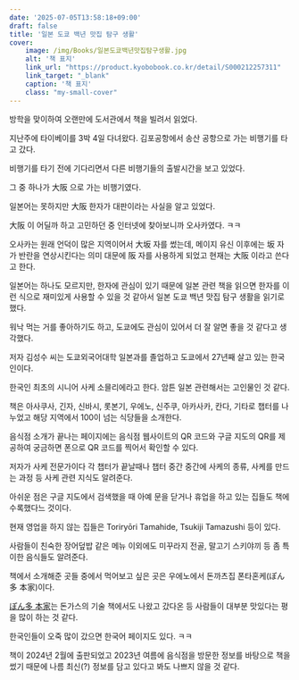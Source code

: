 ```yaml
---
date: '2025-07-05T13:58:18+09:00'
draft: false
title: '일본 도쿄 백년 맛집 탐구 생활'
cover: 
    image: /img/Books/일본도쿄백년맛집탐구생활.jpg
    alt: '책 표지'
    link_url: "https://product.kyobobook.co.kr/detail/S000212257311"
    link_target: "_blank"
    caption: '책 표지'
    class: "my-small-cover"
---
```





방학을 맞이하여 오랜만에 도서관에서 책을 빌려서 읽었다.

지난주에 타이베이를 3박 4일 다녀왔다. 김포공항에서 송산 공항으로 가는 비행기를 타고 갔다. 

비행기를 타기 전에 기다리면서 다른 비행기들의 출발시간을 보고 있었다. 

그 중 하나가 大阪 으로 가는 비행기였다. 

일본어는 못하지만 大阪 한자가 대판이라는 사실을 알고 있었다.

大阪 이 어딜까 하고 고민하던 중 인터넷에 찾아보니까 오사카였다. ㅋㅋ 

오사카는 원래 언덕이 많은 지역이어서 大坂 자를 썼는데, 메이지 유신 이후에는 坂 자가 반란을 연상시킨다는 의미 대문에 阪 자를 사용하게 되었고 현재는 大阪 이라고 쓴다고 한다.

일본어는 하나도 모르지만, 한자에 관심이 있기 때문에 일본 관련 책을 읽으면 한자를 이런 식으로 재미있게 사용할 수 있을 것 같아서 일본 도쿄 백년 맛집 탐구 생활을 읽기로 했다. 

워낙 먹는 거를 좋아하기도 하고, 도쿄에도 관심이 있어서 더 잘 알면 좋을 것 같다고 생각했다.

저자 김성수 씨는 도쿄외국어대학 일본과를 졸업하고 도쿄에서 27년째 살고 있는 한국인이다. 

한국인 최초의 시니어 사케 소믈리에라고 한다. 암튼 일본 관련해서는 고인물인 것 같다. 

책은 아사쿠사, 긴자, 신바시, 롯본기, 우에노, 신주쿠, 아카사카, 칸다, 기타로 챕터를 나누었고 해당 지역에서 100이 넘는 식당들을 소개한다. 

음식점 소개가 끝나는 페이지에는 음식점 웹사이트의 QR 코드와 구글 지도의 QR를 제공하여 궁금하면 폰으로 QR 코드를 찍어서 확인할 수 있다.

저자가 사케 전문가이다 각 챕터가 끝날때나 챕터 중간 중간에 사케의 종류, 사케를 만드는 과정 등 사케 관련 지식도 알려준다.

아쉬운 점은 구글 지도에서 검색했을 때 아예 문을 닫거나 휴업을 하고 있는 집들도 책에 수록했다느 것이다. 

현재 영업을 하지 않는 집들은 Toriryōri Tamahide, Tsukiji Tamazushi 등이 있다.

사람들이 친숙한 장어덮밥 같은 메뉴 이외에도 미꾸라지 전골, 말고기 스키야끼 등 좀 특이한 음식들도 알려준다. 

책에서 소개해준 곳들 중에서 먹어보고 싶은 곳은 우에노에서 돈까츠집 폰타혼케(ぽん多 本家)이다. 

[ぽん多 本家](https://gurunavi.com/ko/g608200/mp/rst/)는 돈가스의 기술 책에서도 나왔고 갔다온 등 사람들이 대부분 맛있다는 평을 많이 하는 것 같다. 

한국인들이 오죽 많이 갔으면 한국어 페이지도 있다. ㅋㅋ 

책이 2024년 2월에 출판되었고 2023년 여름에 음식점을 방문한 정보를 바탕으로 책을 썼기 때문에 나름 최신(?) 정보를 담고 있다고 봐도 나쁘지 않을 것 같다. 